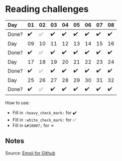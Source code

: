 # Reading challenges

Day           | 01                 | 02                  |  03               |  04               |  05               |  06               |  07               |  08               |
:------------ | :-------------     | :-------------------| :-----------------| :-----------------| :-----------------| :-----------------| :-----------------| :-----------------|
Done?         | :heavy_check_mark: |  :white_check_mark: | :heavy_check_mark:| :heavy_check_mark:| :heavy_check_mark:| :heavy_check_mark:| :heavy_check_mark:| :heavy_check_mark:|
Day           | 09                 | 10                  |  11               |  12               |  13               |  14               |  15               |  16               |
Done?         | :heavy_check_mark: |  :white_check_mark: | :heavy_check_mark:| :heavy_check_mark:| :heavy_check_mark:| :heavy_check_mark:| :heavy_check_mark:| :heavy_check_mark:|
Day           | 17                 | 18                  |  19               |  20               |  21               |  22               |  23               |  24               |
Done?         | :heavy_check_mark: |  :white_check_mark: | :heavy_check_mark:| :heavy_check_mark:| :heavy_check_mark:| :heavy_check_mark:| :heavy_check_mark:| :heavy_check_mark:|
Day           | 25                 | 26                  |  27               |  28               |  29               |  30               |  31               |  32               |
Done?         | :heavy_check_mark: |  :white_check_mark: | :heavy_check_mark:| :heavy_check_mark:| :heavy_check_mark:| :heavy_check_mark:| :heavy_check_mark:| :heavy_check_mark:|

How to use:
- Fill in `:heavy_check_mark:` for :heavy_check_mark:
- Fill in `:white_check_mark:` for :white_check_mark:
- Fill in `&#10007;` for &#10007;

## Notes
Source: [Emoji for Github](https://gist.github.com/rxaviers/7360908)
